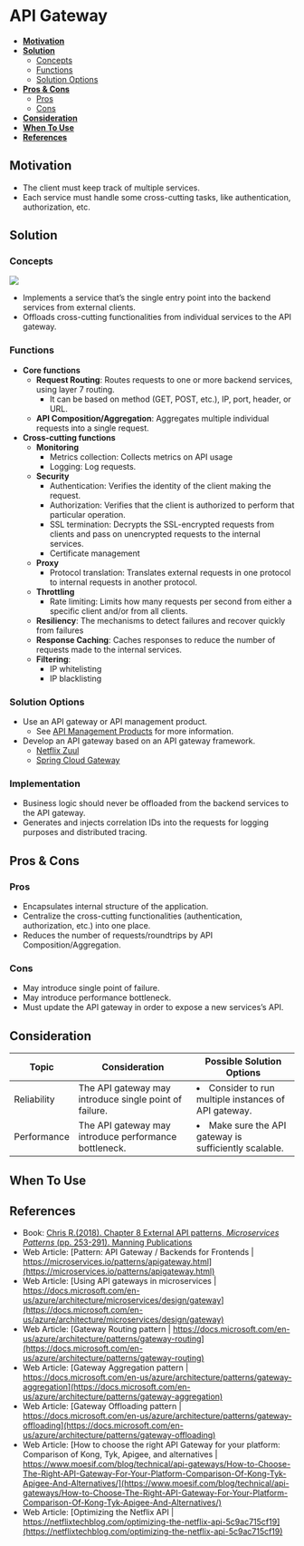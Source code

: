 # API Gateway

- [**Motivation**](#motivation)
- [**Solution**](#solution)
   - [Concepts](#concepts)
   - [Functions](#functions)
   - [Solution Options](#solution-options)
- [**Pros & Cons**](#pros--cons)
   - [Pros](#pros)
   - [Cons](#cons)
- [**Consideration**](#consideration)
- [**When To Use**](#when-to-use)
- [**References**](#references)

## Motivation
- The client must keep track of multiple services.
- Each service must handle some cross-cutting tasks, like authentication, authorization, etc.

## Solution
### Concepts
![](../../diagrams/png/api_gateway_small.png)
- Implements a service that’s the single entry point into the backend services from external clients.
- Offloads cross-cutting functionalities from individual services to the API gateway.

### Functions
- **Core functions**
   - **Request Routing**: Routes requests to one or more backend services, using layer 7 routing.
      - It can be based on method (GET, POST, etc.), IP, port, header, or URL.
   - **API Composition/Aggregation**: Aggregates multiple individual requests into a single request.
- **Cross-cutting functions**
   - **Monitoring**
      - Metrics collection: Collects metrics on API usage
      - Logging: Log requests.
   - **Security**
      - Authentication: Verifies the identity of the client making the request.
      - Authorization: Verifies that the client is authorized to perform that particular operation.
      - SSL termination: Decrypts the SSL-encrypted requests from clients and pass on unencrypted requests to the internal services.
      - Certificate management
   - **Proxy**
      - Protocol translation: Translates external requests in one protocol to internal requests in another protocol.
   - **Throttling**
      - Rate limiting: Limits how many requests per second from either a specific client and/or from all clients.
   - **Resiliency**: The mechanisms to detect failures and recover quickly from failures
   - **Response Caching**: Caches responses to reduce the number of requests made to the internal services.
   - **Filtering**: 
      - IP whitelisting
      - IP blacklisting

### Solution Options
- Use an API gateway or API management product.
   - See [API Management Products]() for more information.
- Develop an API gateway based on an API gateway framework.
   - [Netflix Zuul](https://github.com/Netflix/zuul)
   - [Spring Cloud Gateway](https://spring.io/projects/spring-cloud-gateway)
   
### Implementation
- Business logic should never be offloaded from the backend services to the API gateway.
- Generates and injects correlation IDs into the requests for logging purposes and distributed tracing.

## Pros & Cons
### Pros
- Encapsulates internal structure of the application.
- Centralize the cross-cutting functionalities (authentication, authorization, etc.) into one place.
- Reduces the number of requests/roundtrips by API Composition/Aggregation.

### Cons
- May introduce single point of failure.
- May introduce performance bottleneck.
- Must update the API gateway in order to expose a new services’s API.

## Consideration
| Topic | Consideration | Possible Solution Options |
|----|-----|-----|
| Reliability | The API gateway may introduce single point of failure. | <li>Consider to run multiple instances of API gateway. |
| Performance | The API gateway may introduce performance bottleneck. | <li>Make sure the API gateway is sufficiently scalable. |

## When To Use
## References
- Book: [Chris R.(2018). Chapter 8 External API patterns, *Microservices Patterns* (pp. 253-291). Manning Publications](https://www.manning.com/books/microservices-patterns)
- Web Article: [Pattern: API Gateway / Backends for Frontends | https://microservices.io/patterns/apigateway.html](https://microservices.io/patterns/apigateway.html)
- Web Article: [Using API gateways in microservices | https://docs.microsoft.com/en-us/azure/architecture/microservices/design/gateway](https://docs.microsoft.com/en-us/azure/architecture/microservices/design/gateway)
- Web Article: [Gateway Routing pattern | https://docs.microsoft.com/en-us/azure/architecture/patterns/gateway-routing](https://docs.microsoft.com/en-us/azure/architecture/patterns/gateway-routing)
- Web Article: [Gateway Aggregation pattern | https://docs.microsoft.com/en-us/azure/architecture/patterns/gateway-aggregation](https://docs.microsoft.com/en-us/azure/architecture/patterns/gateway-aggregation)
- Web Article: [Gateway Offloading pattern | https://docs.microsoft.com/en-us/azure/architecture/patterns/gateway-offloading](https://docs.microsoft.com/en-us/azure/architecture/patterns/gateway-offloading)
- Web Article: [How to choose the right API Gateway for your platform: Comparison of Kong, Tyk, Apigee, and alternatives | https://www.moesif.com/blog/technical/api-gateways/How-to-Choose-The-Right-API-Gateway-For-Your-Platform-Comparison-Of-Kong-Tyk-Apigee-And-Alternatives/](https://www.moesif.com/blog/technical/api-gateways/How-to-Choose-The-Right-API-Gateway-For-Your-Platform-Comparison-Of-Kong-Tyk-Apigee-And-Alternatives/)
- Web Article: [Optimizing the Netflix API | https://netflixtechblog.com/optimizing-the-netflix-api-5c9ac715cf19](https://netflixtechblog.com/optimizing-the-netflix-api-5c9ac715cf19)
